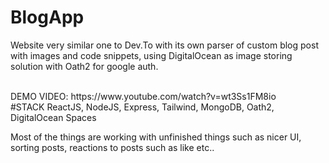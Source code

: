 # BlogApp
Website very similar one to Dev.To with its own parser of custom blog post with images and code snippets,
using DigitalOcean as image storing solution with Oath2 for google auth.

</br >
DEMO VIDEO: https://www.youtube.com/watch?v=wt3Ss1FM8io
</br>
#STACK
ReactJS, NodeJS, Express, Tailwind, MongoDB, Oath2, DigitalOcean Spaces

Most of the things are working with unfinished things such as nicer UI, sorting posts, reactions to posts such as like etc..
